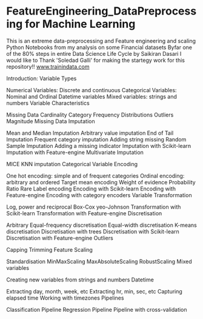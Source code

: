 # FeatureEngineering_DataPreprocessing for Machine Learning
This is an extreme data-preprocessing and Feature engineering and scaling Python Notebooks from my analysis on some Financial datasets
Byfar one of the 80% steps in entire Data Science Life Cycle by Saikiran Dasari
I would like to Thank 'Soledad Galli' for making the startegy work for this repository!! www.trainindata.com

Introduction: Variable Types

Numerical Variables: Discrete and continuous
Categorical Variables: Nominal and Ordinal
Datetime variables
Mixed variables: strings and numbers
Variable Characteristics

Missing Data
Cardinality
Category Frequency
Distributions
Outliers
Magnitude
Missing Data Imputation

Mean and Median Imputation
Arbitrary value imputation
End of Tail Imputation
Frequent category imputation
Adding string missing
Random Sample Imputation
Adding a missing indicator
Imputation with Scikit-learn
Imputation with Feature-engine
Multivariate Imputation

MICE
KNN imputation
Categorical Variable Encoding

One hot encoding: simple and of frequent categories
Ordinal encoding: arbitrary and ordered
Target mean encoding
Weight of evidence
Probability Ratio
Rare Label encoding
Encoding with Scikit-learn
Encoding with Feature-engine
Encoding with category encoders
Variable Transformation

Log, power and reciprocal
Box-Cox
yeo-Johnson
Transformation with Scikit-learn
Transformation with Feature-engine
Discretisation

Arbitrary
Equal-frequency discretisation
Equal-width discretisation
K-means discretisation
Discretisation with trees
Discretisation with Scikit-learn
Discretisation with Feature-engine
Outliers

Capping
Trimming
Feature Scaling

Standardisation
MinMaxScaling
MaxAbsoluteScaling
RobustScaling
Mixed variables

Creating new variables from strings and numbers
Datetime

Extracting day, month, week, etc
Extracting hr, min, sec, etc
Capturing elapsed time
Working with timezones
Pipelines

Classification Pipeline
Regression Pipeline
Pipeline with cross-validation
